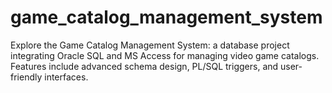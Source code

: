 # game_catalog_management_system
Explore the Game Catalog Management System: a database project integrating Oracle SQL and MS Access for managing video game catalogs. Features include advanced schema design, PL/SQL triggers, and user-friendly interfaces.
